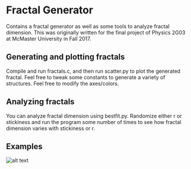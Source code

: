 # Fractal Generator

Contains a fractal generator as well as some tools to analyze fractal dimension. This was originally written for the final project of Physics 2G03 at McMaster University in Fall 2017.

## Generating and plotting fractals

Compile and run fractals.c, and then run scatter.py to plot the generated fractal. Feel free to tweak some constants to generate a variety of structures. Feel free to modify the axes/colors.

## Analyzing fractals

You can analyze fractal dimension using bestfit.py. Randomize either r or stickiness and run the program some number of times to see how fractal dimension varies with stickiness or r.

## Examples

![alt text](https://image.ibb.co/nhn6H6/Fractal_1.png)

